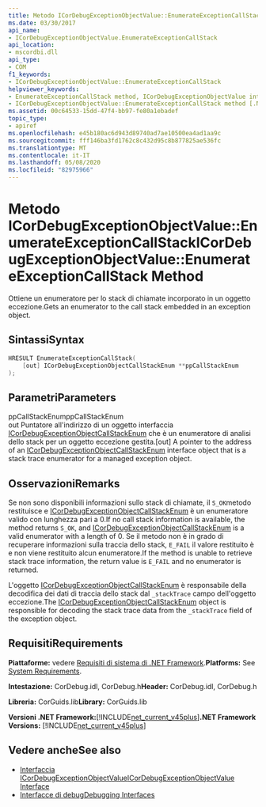 ```yaml
---
title: Metodo ICorDebugExceptionObjectValue::EnumerateExceptionCallStack
ms.date: 03/30/2017
api_name:
- ICorDebugExceptionObjectValue.EnumerateExceptionCallStack
api_location:
- mscordbi.dll
api_type:
- COM
f1_keywords:
- ICorDebugExceptionObjectValue::EnumerateExceptionCallStack
helpviewer_keywords:
- EnumerateExceptionCallStack method, ICorDebugExceptionObjectValue interface [.NET Framework debugging]
- ICorDebugExceptionObjectValue::EnumerateExceptionCallStack method [.NET Framework debugging]
ms.assetid: 00c64533-15dd-47f4-bb97-fe80a1ebadef
topic_type:
- apiref
ms.openlocfilehash: e45b180ac6d943d89740ad7ae10500ea4ad1aa9c
ms.sourcegitcommit: fff146ba3fd1762c8c432d95c8b877825ae536fc
ms.translationtype: MT
ms.contentlocale: it-IT
ms.lasthandoff: 05/08/2020
ms.locfileid: "82975966"
---
```

# <a name="icordebugexceptionobjectvalueenumerateexceptioncallstack-method"></a><span data-ttu-id="362f6-102">Metodo ICorDebugExceptionObjectValue::EnumerateExceptionCallStack</span><span class="sxs-lookup"><span data-stu-id="362f6-102">ICorDebugExceptionObjectValue::EnumerateExceptionCallStack Method</span></span>
<span data-ttu-id="362f6-103">Ottiene un enumeratore per lo stack di chiamate incorporato in un oggetto eccezione.</span><span class="sxs-lookup"><span data-stu-id="362f6-103">Gets an enumerator to the call stack embedded in an exception object.</span></span>  
  
## <a name="syntax"></a><span data-ttu-id="362f6-104">Sintassi</span><span class="sxs-lookup"><span data-stu-id="362f6-104">Syntax</span></span>  
  
```cpp  
HRESULT EnumerateExceptionCallStack(  
    [out] ICorDebugExceptionObjectCallStackEnum **ppCallStackEnum  
);  
```  
  
## <a name="parameters"></a><span data-ttu-id="362f6-105">Parametri</span><span class="sxs-lookup"><span data-stu-id="362f6-105">Parameters</span></span>  
 <span data-ttu-id="362f6-106">ppCallStackEnum</span><span class="sxs-lookup"><span data-stu-id="362f6-106">ppCallStackEnum</span></span>  
 <span data-ttu-id="362f6-107">out Puntatore all'indirizzo di un oggetto interfaccia [ICorDebugExceptionObjectCallStackEnum](icordebugexceptionobjectcallstackenum-interface.md) che è un enumeratore di analisi dello stack per un oggetto eccezione gestita.</span><span class="sxs-lookup"><span data-stu-id="362f6-107">[out] A pointer to the address of an [ICorDebugExceptionObjectCallStackEnum](icordebugexceptionobjectcallstackenum-interface.md) interface object that is a stack trace enumerator for a managed exception object.</span></span>  
  
## <a name="remarks"></a><span data-ttu-id="362f6-108">Osservazioni</span><span class="sxs-lookup"><span data-stu-id="362f6-108">Remarks</span></span>  
 <span data-ttu-id="362f6-109">Se non sono disponibili informazioni sullo stack di chiamate, il `S_OK`metodo restituisce e [ICorDebugExceptionObjectCallStackEnum](icordebugexceptionobjectcallstackenum-interface.md) è un enumeratore valido con lunghezza pari a 0.</span><span class="sxs-lookup"><span data-stu-id="362f6-109">If no call stack information is available, the method returns `S_OK`, and [ICorDebugExceptionObjectCallStackEnum](icordebugexceptionobjectcallstackenum-interface.md) is a valid enumerator with a length of 0.</span></span> <span data-ttu-id="362f6-110">Se il metodo non è in grado di recuperare informazioni sulla traccia dello stack, `E_FAIL` il valore restituito è e non viene restituito alcun enumeratore.</span><span class="sxs-lookup"><span data-stu-id="362f6-110">If the method is unable to retrieve stack trace information, the return value is `E_FAIL` and no enumerator is returned.</span></span>  
  
 <span data-ttu-id="362f6-111">L'oggetto [ICorDebugExceptionObjectCallStackEnum](icordebugexceptionobjectcallstackenum-interface.md) è responsabile della decodifica dei dati di traccia dello stack dal `_stackTrace` campo dell'oggetto eccezione.</span><span class="sxs-lookup"><span data-stu-id="362f6-111">The [ICorDebugExceptionObjectCallStackEnum](icordebugexceptionobjectcallstackenum-interface.md) object is responsible for decoding the stack trace data from the `_stackTrace` field of the exception object.</span></span>  
  
## <a name="requirements"></a><span data-ttu-id="362f6-112">Requisiti</span><span class="sxs-lookup"><span data-stu-id="362f6-112">Requirements</span></span>  
 <span data-ttu-id="362f6-113">**Piattaforme:** vedere [Requisiti di sistema di .NET Framework](../../get-started/system-requirements.md).</span><span class="sxs-lookup"><span data-stu-id="362f6-113">**Platforms:** See [System Requirements](../../get-started/system-requirements.md).</span></span>  
  
 <span data-ttu-id="362f6-114">**Intestazione:** CorDebug.idl, CorDebug.h</span><span class="sxs-lookup"><span data-stu-id="362f6-114">**Header:** CorDebug.idl, CorDebug.h</span></span>  
  
 <span data-ttu-id="362f6-115">**Libreria:** CorGuids.lib</span><span class="sxs-lookup"><span data-stu-id="362f6-115">**Library:** CorGuids.lib</span></span>  
  
 <span data-ttu-id="362f6-116">**Versioni .NET Framework:**[!INCLUDE[net_current_v45plus](../../../../includes/net-current-v45plus-md.md)]</span><span class="sxs-lookup"><span data-stu-id="362f6-116">**.NET Framework Versions:** [!INCLUDE[net_current_v45plus](../../../../includes/net-current-v45plus-md.md)]</span></span>  
  
## <a name="see-also"></a><span data-ttu-id="362f6-117">Vedere anche</span><span class="sxs-lookup"><span data-stu-id="362f6-117">See also</span></span>

- [<span data-ttu-id="362f6-118">Interfaccia ICorDebugExceptionObjectValue</span><span class="sxs-lookup"><span data-stu-id="362f6-118">ICorDebugExceptionObjectValue Interface</span></span>](icordebugexceptionobjectvalue-interface.md)
- [<span data-ttu-id="362f6-119">Interfacce di debug</span><span class="sxs-lookup"><span data-stu-id="362f6-119">Debugging Interfaces</span></span>](debugging-interfaces.md)
